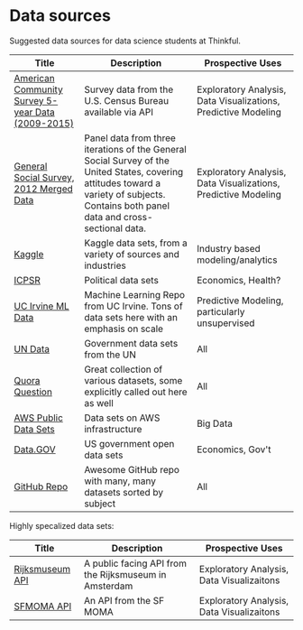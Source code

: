# Data sources
Suggested data sources for data science students at Thinkful.

| Title                                                                                                                             | Description                                                                                                                                                                              | Prospective Uses                                               |
|---------------------------------------------------------------------------------------------------------------------------------------------------------|------------------------------------------------------------------------------------------------------------------------------------------------------------------------------------------|----------------------------------------------------------------|
| [American Community Survey 5-year Data (2009-2015)](http://www.census.gov/data/developers/data-sets/acs-5year.html)                                     | Survey data from the U.S. Census Bureau available via API                                                                                                                                | Exploratory Analysis, Data Visualizations, Predictive Modeling |
| [General Social Survey, 2012 Merged Data ](http://www.icpsr.umich.edu/icpsrweb/ICPSR/studies/35478?sortBy=&searchSource=revise&q=general+social+survey) | Panel data from three iterations of the General Social Survey of the United States, covering attitudes toward a variety of subjects.  Contains both panel data and cross-sectional data. | Exploratory Analysis, Data Visualizations, Predictive Modeling |
| [Kaggle](https://www.kaggle.com/datasets)                                                                                                               | Kaggle data sets, from a variety of sources and industries                                                                                                                               | Industry based modeling/analytics                              |
| [ICPSR](https://www.icpsr.umich.edu/icpsrweb/)                                                                                                          | Political data sets                                                                                                                                                                      | Economics, Health?                                             |
| [UC Irvine ML Data](http://archive.ics.uci.edu/ml/)                                                                                                     | Machine Learning Repo from UC Irvine. Tons of data sets here with an emphasis on scale                                                                                                   | Predictive Modeling, particularly unsupervised                 |
| [UN Data](http://data.un.org/Explorer.aspx)                                                                                                             | Government data sets from the UN                                                                                                                                                         | All                                                            |
| [Quora Question](https://www.quora.com/Where-can-I-find-large-datasets-open-to-the-public)                                                              | Great collection of various datasets, some explicitly called out here as well                                                                                                            | All                                                            |
| [AWS Public Data Sets](https://aws.amazon.com/public-datasets/)                                                                                         | Data sets on AWS infrastructure                                                                                                                                                          | Big Data                                                       |
| [Data.GOV](https://www.data.gov/)                                                                                                                       | US government open data sets                                                                                                                                                             | Economics, Gov't                                               |
| [GitHub Repo](https://github.com/caesar0301/awesome-public-datasets)                                                                                    | Awesome GitHub repo with many, many datasets sorted by subject                                                                                                                                      | All                                                            |

Highly specalized data sets:

| Title                                                | Description                                           | Prospective Uses                          |
|----------------------------------------------------------------------------|-------------------------------------------------------|-------------------------------------------|
| [Rijksmuseum API](https://www.rijksmuseum.nl/en/api)                       | A public facing API from the Rijksmuseum in Amsterdam | Exploratory Analysis, Data Visualizaitons |
| [SFMOMA API](https://www.sfmoma.org/read/why-build-api-museum-collection/) | An API from the SF MOMA                               | Exploratory Analysis, Data Visualizaitons |

